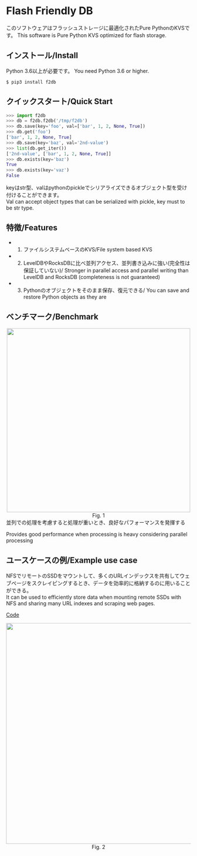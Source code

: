 # Flash Friendly DB

このソフトウェアはフラッシュストレージに最適化されたPure PythonのKVSです。 
This software is Pure Python KVS optimized for flash storage.

## インストール/Install
Python 3.6以上が必要です。 
You need Python 3.6 or higher.  

```console
$ pip3 install f2db
```

## クイックスタート/Quick Start

```python
>>> import f2db
>>> db = f2db.f2db('/tmp/f2db')
>>> db.save(key='foo', val=['bar', 1, 2, None, True])
>>> db.get('foo')
['bar', 1, 2, None, True]
>>> db.save(key='baz', val='2nd-value')
>>> list(db.get_iter())
['2nd-value', ['bar', 1, 2, None, True]]
>>> db.exists(key='baz')
True
>>> db.exists(key='vaz')
False
```
keyはstr型、valはpythonのpickleでシリアライズできるオブジェクト型を受け付けることができます。  
Val can accept object types that can be serialized with pickle, key must to be str type.

## 特徴/Features
 - 1. ファイルシステムベースのKVS/File system based KVS
 - 2. LevelDBやRocksDBに比べ並列アクセス、並列書き込みに強い(完全性は保証していない)/
Stronger in parallel access and parallel writing than LevelDB and RocksDB (completeness is not guaranteed)
 - 3. Pythonのオブジェクトをそのまま保存、復元できる/
You can save and restore Python objects as they are

## ベンチマーク/Benchmark

<div align="center">
 <img width="500px" src="https://user-images.githubusercontent.com/4949982/60440147-23e3ec80-9c4f-11e9-8c79-66646b480555.png">
 <div> Fig. 1 </div>
</div>
並列での処理を考慮すると処理が重いとき、良好なパフォーマンスを発揮する  

Provides good performance when processing is heavy considering parallel processing  

## ユースケースの例/Example use case
NFSでリモートのSSDをマウントして、多くのURLインデックスを共有してウェブページをスクレイピングするとき、データを効率的に格納するのに用いることができる。  
It can be used to efficiently store data when mounting remote SSDs with NFS and sharing many URL indexes and scraping web pages.  

[Code](https://github.com/GINK03/pure-python-kvs-f2db/tree/master/benchmarks) 

<div align="center">
 <img width="600px" src="https://user-images.githubusercontent.com/4949982/60444920-1cc1dc00-9c59-11e9-821d-f40af94b2ab5.png">
 <div> Fig. 2 </div>
</div>
